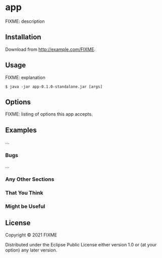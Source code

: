 # app

FIXME: description

## Installation

Download from http://example.com/FIXME.

## Usage

FIXME: explanation

    $ java -jar app-0.1.0-standalone.jar [args]

## Options

FIXME: listing of options this app accepts.

## Examples

...

### Bugs

...

### Any Other Sections
### That You Think
### Might be Useful

## License

Copyright © 2021 FIXME

Distributed under the Eclipse Public License either version 1.0 or (at
your option) any later version.
